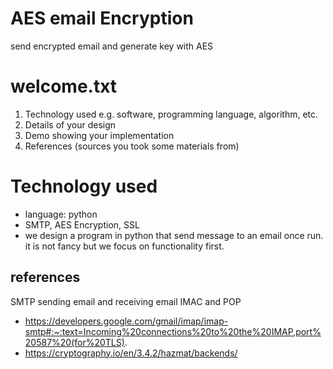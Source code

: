 # AES email Encryption
 send encrypted email and generate key with AES

# welcome.txt

1) Technology used e.g. software, programming language, algorithm, etc.  
2) Details of your design 
3) Demo showing your implementation 
4) References (sources you took some materials from) 

# Technology used
- language: python
- SMTP, AES Encryption, SSL
- we design a program in python that send message to an email once run. it is not fancy but we focus on functionality first.

## references
SMTP sending email and receiving email IMAC and POP
- https://developers.google.com/gmail/imap/imap-smtp#:~:text=Incoming%20connections%20to%20the%20IMAP,port%20587%20(for%20TLS).
- https://cryptography.io/en/3.4.2/hazmat/backends/